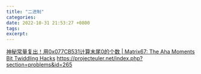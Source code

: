 ```yaml
---
title: "二进制"
categories: 
date: 2022-10-31 21:53:27 +0800
tags: 
excerpt: 
---
```





[神秘常量复出！用0x077CB531计算末尾0的个数 | Matrix67: The Aha Moments](http://www.matrix67.com/blog/archives/3985)
[Bit Twiddling Hacks](https://graphics.stanford.edu/~seander/bithacks.html)
https://projecteuler.net/index.php?section=problems&id=265





